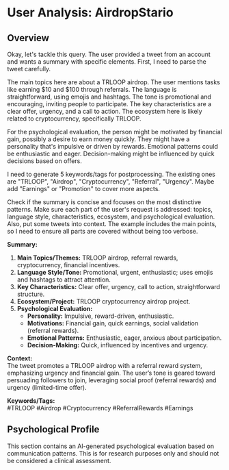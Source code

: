 # User Analysis: AirdropStario

## Overview

<think>
Okay, let's tackle this query. The user provided a tweet from an account and wants a summary with specific elements. First, I need to parse the tweet carefully.

The main topics here are about a TRLOOP airdrop. The user mentions tasks like earning $10 and $100 through referrals. The language is straightforward, using emojis and hashtags. The tone is promotional and encouraging, inviting people to participate. The key characteristics are a clear offer, urgency, and a call to action. The ecosystem here is likely related to cryptocurrency, specifically TRLOOP. 

For the psychological evaluation, the person might be motivated by financial gain, possibly a desire to earn money quickly. They might have a personality that's impulsive or driven by rewards. Emotional patterns could be enthusiastic and eager. Decision-making might be influenced by quick decisions based on offers.

I need to generate 5 keywords/tags for postprocessing. The existing ones are "TRLOOP", "Airdrop", "Cryptocurrency", "Referral", "Urgency". Maybe add "Earnings" or "Promotion" to cover more aspects.

Check if the summary is concise and focuses on the most distinctive patterns. Make sure each part of the user's request is addressed: topics, language style, characteristics, ecosystem, and psychological evaluation. Also, put some tweets into context. The example includes the main points, so I need to ensure all parts are covered without being too verbose.
</think>

**Summary:**  
1. **Main Topics/Themes:** TRLOOP airdrop, referral rewards, cryptocurrency, financial incentives.  
2. **Language Style/Tone:** Promotional, urgent, enthusiastic; uses emojis and hashtags to attract attention.  
3. **Key Characteristics:** Clear offer, urgency, call to action, straightforward structure.  
4. **Ecosystem/Project:** TRLOOP cryptocurrency airdrop project.  
5. **Psychological Evaluation:**  
   - **Personality:** Impulsive, reward-driven, enthusiastic.  
   - **Motivations:** Financial gain, quick earnings, social validation (referral rewards).  
   - **Emotional Patterns:** Enthusiastic, eager, anxious about participation.  
   - **Decision-Making:** Quick, influenced by incentives and urgency.  

**Context:**  
The tweet promotes a TRLOOP airdrop with a referral reward system, emphasizing urgency and financial gain. The user’s tone is geared toward persuading followers to join, leveraging social proof (referral rewards) and urgency (limited-time offer).  

**Keywords/Tags:**  
#TRLOOP #Airdrop #Cryptocurrency #ReferralRewards #Earnings

## Psychological Profile

This section contains an AI-generated psychological evaluation based on communication patterns. This is for research purposes only and should not be considered a clinical assessment.